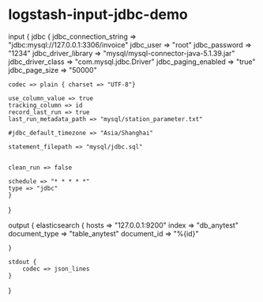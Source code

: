 # logstash-input-jdbc-demo
input {
    jdbc {
      jdbc_connection_string => "jdbc:mysql://127.0.0.1:3306/invoice"
      jdbc_user => "root"
      jdbc_password => "1234"
      jdbc_driver_library => "mysql/mysql-connector-java-5.1.39.jar"
      jdbc_driver_class => "com.mysql.jdbc.Driver"
      jdbc_paging_enabled => "true"
      jdbc_page_size => "50000"

	codec => plain { charset => "UTF-8"}

	use_column_value => true
	tracking_column => id      
	record_last_run => true     
	last_run_metadata_path => "mysql/station_parameter.txt"

	#jdbc_default_timezone => "Asia/Shanghai"
 
	statement_filepath => "mysql/jdbc.sql"
      

	clean_run => false

	schedule => "* * * * *"
	type => "jdbc"
    }
}


output {
    elasticsearch {
        hosts => "127.0.0.1:9200"
        index => "db_anytest"
        document_type => "table_anytest"
        document_id => "%{id}"
        
    }

    stdout {
        codec => json_lines
    }
    
}
